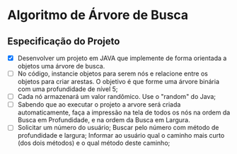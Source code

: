 # Algoritmo de Árvore de Busca

## Especificação do Projeto
- [x] Desenvolver um projeto em JAVA que implemente de forma orientada a objetos uma árvore de busca.
- [ ] No código, instancie objetos para serem nós e relacione entre os objetos para criar arestas. O objetivo é que forme uma árvore binária com uma profundidade de nível 5;
- [ ] Cada nó armazenará um valor randômico. Use o "random" do Java;
- [ ] Sabendo que ao executar o projeto a arvore será criada automaticamente, faça a impressão na tela de todos os nós na ordem da Busca em Profundidade, e na ordem da Busca em Largura.
- [ ] Solicitar um número do usuário; Buscar pelo número com método de profundidade e largura; Informar ao usuário qual o caminho mais curto (dos dois métodos) e o qual método deste caminho;
